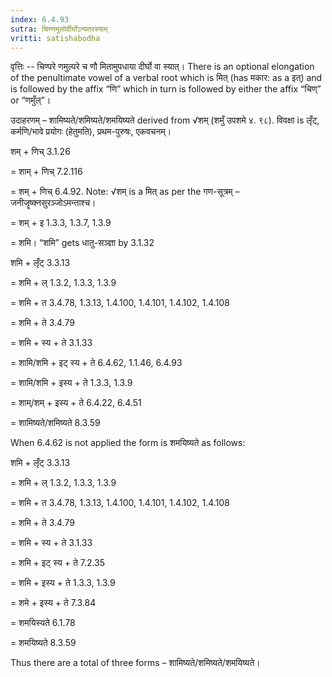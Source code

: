 ```yaml
---
index: 6.4.93
sutra: चिण्णमुलोर्दीर्घोऽन्यतरस्याम्
vritti: satishabodha
---
```



वृत्तिः -- चिण्परे णमुल्परे च णौ मितामुपधाया दीर्घो वा स्यात्। There is an optional elongation of the penultimate vowel of a verbal root which is मित् (has मकार: as a इत्) and is followed by the affix “णि” which in turn is followed by either the affix “चिण्” or “णमुँल्”।


उदाहरणम् – शामिष्यते/शमिष्यते/शमयिष्यते derived from √शम् (शमुँ उपशमे ४. ९८). विवक्षा is लृँट्, कर्मणि/भावे प्रयोगः (हेतुमति), प्रथम-पुरुषः, एकवचनम्।


शम् + णिच् 3.1.26

= शाम् + णिच् 7.2.116

= शम् + णिच् 6.4.92. Note: √शम् is a मित् as per the गण-सूत्रम् – जनीजॄष्क्नसुरञ्जोऽमन्ताश्च।

= शम् + इ 1.3.3, 1.3.7, 1.3.9

= शमि। “शमि” gets धातु-सञ्ज्ञा by 3.1.32


शमि + लृँट् 3.3.13

= शमि + ल् 1.3.2, 1.3.3, 1.3.9

= शमि + त 3.4.78, 1.3.13, 1.4.100, 1.4.101, 1.4.102, 1.4.108

= शमि + ते 3.4.79

= शमि + स्य + ते 3.1.33

= शामि/शमि + इट् स्य + ते 6.4.62, 1.1.46, 6.4.93

= शामि/शमि + इस्य + ते 1.3.3, 1.3.9

= शाम्/शम् + इस्य + ते 6.4.22, 6.4.51

= शामिष्यते/शमिष्यते 8.3.59


When 6.4.62 is not applied the form is शमयिष्यते as follows:

शमि + लृँट् 3.3.13

= शमि + ल् 1.3.2, 1.3.3, 1.3.9

= शमि + त 3.4.78, 1.3.13, 1.4.100, 1.4.101, 1.4.102, 1.4.108

= शमि + ते 3.4.79

= शमि + स्य + ते 3.1.33

= शमि + इट् स्य + ते 7.2.35

= शमि + इस्य + ते 1.3.3, 1.3.9

= शमे + इस्य + ते 7.3.84

= शमयिस्यते 6.1.78

= शमयिष्यते 8.3.59


Thus there are a total of three forms – शामिष्यते/शमिष्यते/शमयिष्यते।

